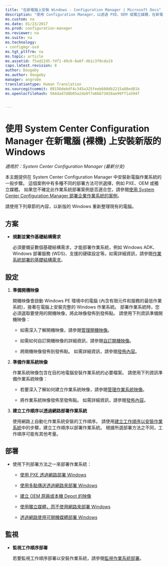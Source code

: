 ```yaml
---
title: "在新電腦上安裝 Windows - Configuration Manager | Microsoft Docs"
description: "使用 Configuration Manager，以透過 PXE、OEM 或獨立媒體，在新電腦 (裸機) 上安裝作業系統。"
ms.custom: na
ms.date: 01/23/2017
ms.prod: configuration-manager
ms.reviewer: na
ms.suite: na
ms.technology:
- configmgr-osd
ms.tgt_pltfrm: na
ms.topic: article
ms.assetid: f5ad22d5-7df1-49c6-8a0f-db1c3f0cda19
caps.latest.revision: 8
author: Dougeby
ms.author: dougeby
manager: angrobe
translationtype: Human Translation
ms.sourcegitcommit: 89158debdf4c345a325feeb608db2215a88ed81b
ms.openlocfilehash: 584dad7d8b05a2da9f7a66b73028ae99ff1a594f


---
```

# <a name="install-a-new-version-of-windows-on-a-new-computer-bare-metal-with-system-center-configuration-manager"></a>使用 System Center Configuration Manager 在新電腦 (裸機) 上安裝新版的 Windows

*適用於：System Center Configuration Manager (最新分支)*

本主題提供在 System Center Configuration Manager 中安裝新電腦作業系統的一般步驟。 這個案例中有多種不同的部署方法可供選擇，例如 PXE、OEM 或獨立媒體。 如果您不確定此作業系統部署案例是否適合您，請參閱[使用 System Center Configuration Manager 部署企業作業系統的案例](scenarios-to-deploy-enterprise-operating-systems.md)。  

請使用下列章節的內容，以新版的 Windows 重新整理現有的電腦。  

##  <a name="a-namebkmkplana-plan"></a><a name="BKMK_Plan"></a> 方案  

-   **規劃並實作基礎結構需求**  

     必須要備妥數個基礎結構需求，才能部署作業系統，例如 Windows ADK、Windows 部署服務 (WDS)、支援的硬碟設定等。如需詳細資訊，請參閱[作業系統部署的基礎結構需求](../plan-design/infrastructure-requirements-for-operating-system-deployment.md)。

##  <a name="a-namebkmkconfigurea-configure"></a><a name="BKMK_Configure"></a> 設定  

1.  **準備開機映像**  

     開機映像會啟動 Windows PE 環境中的電腦 (內含有限元件和服務的最低作業系統)，接著在電腦上安裝完整的 Windows 作業系統。   部署作業系統時，您必須選取要使用的開機映像，將此映像發佈到發佈點。 請使用下列資訊準備開機映像：  

    -   如需深入了解開機映像，請參閱[管理開機映像](../get-started/manage-boot-images.md)。  

    -   如需如何自訂開機映像的詳細資訊，請參閱[自訂開機映像](../get-started/customize-boot-images.md)。  

    -   將開機映像發佈到發佈點。 如需詳細資訊，請參閱[發佈內容](../../core/servers/deploy/configure/deploy-and-manage-content.md#a-namebkmkdistributea-distribute-content)。  

2.  **準備作業系統映像**  

     作業系統映像包含在目的地電腦安裝作業系統的必要檔案。 請使用下列資訊準備作業系統映像：  

    -   若要深入了解如何建立作業系統映像，請參閱[管理作業系統映像](../get-started/manage-operating-system-images.md)。

    -   將作業系統映像發佈至發佈點。 如需詳細資訊，請參閱[發佈內容](../../core/servers/deploy/configure/deploy-and-manage-content.md#a-namebkmkdistributea-distribute-content)。

3.  **建立工作順序以透過網路部署作業系統**  

     使用網路上自動化作業系統安裝的工作順序。 請使用[建立工作順序以安裝作業系統](create-a-task-sequence-to-install-an-operating-system.md)中的步驟，建立工作順序以部署作業系統。 根據所選部署方法之不同，工作順序可能有其他考量。  

##  <a name="a-namebkmkdeploya-deploy"></a><a name="BKMK_Deploy"></a> 部署  

-   使用下列部署方法之一來部署作業系統：  

    -   [使用 PXE 透過網路部署 Windows](use-pxe-to-deploy-windows-over-the-network.md)  

    -   [使用多點傳送透過網路來部署 Windows](use-multicast-to-deploy-windows-over-the-network.md)  

    -   [建立 OEM 原廠或本機 Depot 的映像](create-an-image-for-an-oem-in-factory-or-a-local-depot.md)  

    -   [使用獨立媒體，而不使用網路來部署 Windows](use-stand-alone-media-to-deploy-windows-without-using-the-network.md)  

    -   [透過網路使用可開機媒體部署 Windows](use-bootable-media-to-deploy-windows-over-the-network.md)  

## <a name="monitor"></a>監視  

-   **監視工作順序部署**  

     若要監視工作順序部署以安裝作業系統，請參閱[監視作業系統部署](monitor-operating-system-deployments.md)。  



<!--HONumber=Jan17_HO4-->


